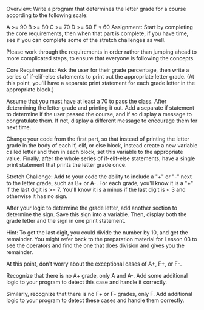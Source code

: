 Overview:
Write a program that determines the letter grade for a course according to the following scale:

A >= 90
B >= 80
C >= 70
D >= 60
F < 60
Assignment:
Start by completing the core requirements, then when that part is complete, if you have time, see if you can complete some of the stretch challenges as well.

Please work through the requirements in order rather than jumping ahead to more complicated steps, to ensure that everyone is following the concepts.

Core Requirements:
Ask the user for their grade percentage, then write a series of if-elif-else statements to print out the appropriate letter grade. (At this point, you'll have a separate print statement for each grade letter in the appropriate block.)

Assume that you must have at least a 70 to pass the class. After determining the letter grade and printing it out. Add a separate if statement to determine if the user passed the course, and if so display a message to congratulate them. If not, display a different message to encourage them for next time.

Change your code from the first part, so that instead of printing the letter grade in the body of each if, elif, or else block, instead create a new variable called letter and then in each block, set this variable to the appropriate value. Finally, after the whole series of if-elif-else statements, have a single print statement that prints the letter grade once.

Stretch Challenge:
Add to your code the ability to include a "+" or "-" next to the letter grade, such as B+ or A-. For each grade, you'll know it is a "+" if the last digit is >= 7. You'll know it is a minus if the last digit is < 3 and otherwise it has no sign.

After your logic to determine the grade letter, add another section to determine the sign. Save this sign into a variable. Then, display both the grade letter and the sign in one print statement.

Hint: To get the last digit, you could divide the number by 10, and get the remainder. You might refer back to the preparation material for Lesson 03 to see the operators and find the one that does division and gives you the remainder.

At this point, don't worry about the exceptional cases of A+, F+, or F-.

Recognize that there is no A+ grade, only A and A-. Add some additional logic to your program to detect this case and handle it correctly.

Similarly, recognize that there is no F+ or F- grades, only F. Add additional logic to your program to detect these cases and handle them correctly.